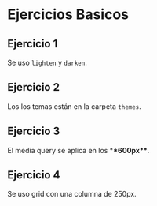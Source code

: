 # Ejercicios Basicos

## Ejercicio 1

Se uso `lighten` y `darken`.

## Ejercicio 2

Los los temas están en la carpeta `themes`.

## Ejercicio 3

El media query se aplica en los \***\*600px\*\***.

## Ejercicio 4

Se uso grid con una columna de 250px.
